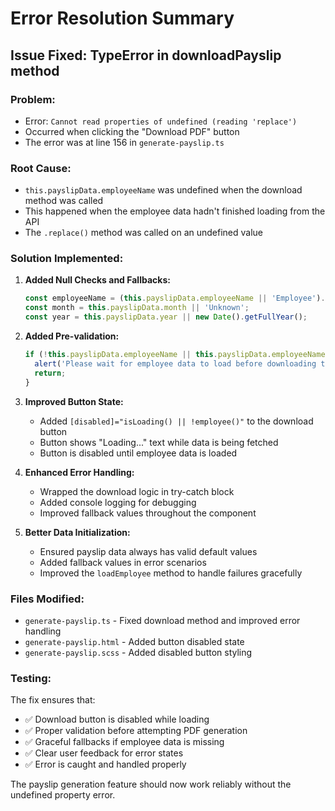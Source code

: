 # Error Resolution Summary

## Issue Fixed: TypeError in downloadPayslip method

### Problem:
- Error: `Cannot read properties of undefined (reading 'replace')`
- Occurred when clicking the "Download PDF" button
- The error was at line 156 in `generate-payslip.ts`

### Root Cause:
- `this.payslipData.employeeName` was undefined when the download method was called
- This happened when the employee data hadn't finished loading from the API
- The `.replace()` method was called on an undefined value

### Solution Implemented:

1. **Added Null Checks and Fallbacks:**
   ```typescript
   const employeeName = (this.payslipData.employeeName || 'Employee').replace(/[^a-zA-Z0-9]/g, '_');
   const month = this.payslipData.month || 'Unknown';
   const year = this.payslipData.year || new Date().getFullYear();
   ```

2. **Added Pre-validation:**
   ```typescript
   if (!this.payslipData.employeeName || this.payslipData.employeeName.trim() === '') {
     alert('Please wait for employee data to load before downloading the payslip.');
     return;
   }
   ```

3. **Improved Button State:**
   - Added `[disabled]="isLoading() || !employee()"` to the download button
   - Button shows "Loading..." text while data is being fetched
   - Button is disabled until employee data is loaded

4. **Enhanced Error Handling:**
   - Wrapped the download logic in try-catch block
   - Added console logging for debugging
   - Improved fallback values throughout the component

5. **Better Data Initialization:**
   - Ensured payslip data always has valid default values
   - Added fallback values in error scenarios
   - Improved the `loadEmployee` method to handle failures gracefully

### Files Modified:
- `generate-payslip.ts` - Fixed download method and improved error handling
- `generate-payslip.html` - Added button disabled state
- `generate-payslip.scss` - Added disabled button styling

### Testing:
The fix ensures that:
- ✅ Download button is disabled while loading
- ✅ Proper validation before attempting PDF generation
- ✅ Graceful fallbacks if employee data is missing
- ✅ Clear user feedback for error states
- ✅ Error is caught and handled properly

The payslip generation feature should now work reliably without the undefined property error.
